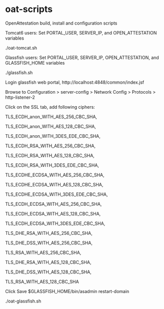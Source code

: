 oat-scripts
===========

OpenAttestation build, install and configuration scripts

Tomcat6 users:
Set PORTAL_USER, SERVER_IP, and OPEN_ATTESTATION variables

./oat-tomcat.sh

Glassfish users:
Set PORTAL_USER, SERVER_IP, OPEN_ATTESTATION, and GLASSFISH_HOME variables

./glassfish.sh

Login glassfish web portal, http://localhost:4848/common/index.jsf

Browse to Configuration > server-config > Network Config > Protocols > http-listener-2

Click on the SSL tab, add following ciphers:

TLS_ECDH_anon_WITH_AES_256_CBC_SHA, 

TLS_ECDH_anon_WITH_AES_128_CBC_SHA, 

TLS_ECDH_anon_WITH_3DES_EDE_CBC_SHA, 

TLS_ECDH_RSA_WITH_AES_256_CBC_SHA, 

TLS_ECDH_RSA_WITH_AES_128_CBC_SHA, 

TLS_ECDH_RSA_WITH_3DES_EDE_CBC_SHA, 

TLS_ECDHE_ECDSA_WITH_AES_256_CBC_SHA, 

TLS_ECDHE_ECDSA_WITH_AES_128_CBC_SHA, 

TLS_ECDHE_ECDSA_WITH_3DES_EDE_CBC_SHA, 

TLS_ECDH_ECDSA_WITH_AES_256_CBC_SHA, 

TLS_ECDH_ECDSA_WITH_AES_128_CBC_SHA, 

TLS_ECDH_ECDSA_WITH_3DES_EDE_CBC_SHA, 

TLS_DHE_RSA_WITH_AES_256_CBC_SHA, 

TLS_DHE_DSS_WITH_AES_256_CBC_SHA, 

TLS_RSA_WITH_AES_256_CBC_SHA, 

TLS_DHE_RSA_WITH_AES_128_CBC_SHA, 

TLS_DHE_DSS_WITH_AES_128_CBC_SHA, 

TLS_RSA_WITH_AES_128_CBC_SHA 

Click Save
$GLASSFISH_HOME/bin/asadmin restart-domain

./oat-glassfish.sh
